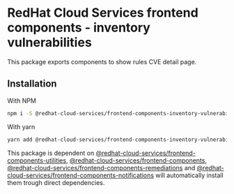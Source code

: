 # RedHat Cloud Services frontend components - inventory vulnerabilities
This package exports components to show rules CVE detail page.

## Installation
With NPM
```bash
npm i -S @redhat-cloud-services/frontend-components-inventory-vulnerabilities
```

With yarn
```bash
yarn add @redhat-cloud-services/frontend-components-inventory-vulnerabilities
```

This package is dependent on [@redhat-cloud-services/frontend-components-utilities](https://www.npmjs.com/package/@redhat-cloud-services/frontend-components-utilities), [@redhat-cloud-services/frontend-components](https://www.npmjs.com/package/@redhat-cloud-services/frontend-components), [@redhat-cloud-services/frontend-components-remediations](https://www.npmjs.com/package/@redhat-cloud-services/frontend-components-remediations) and [@redhat-cloud-services/frontend-components-notifications](@redhat-cloud-services/frontend-components-notifications) will automatically install them trough direct dependencies.
